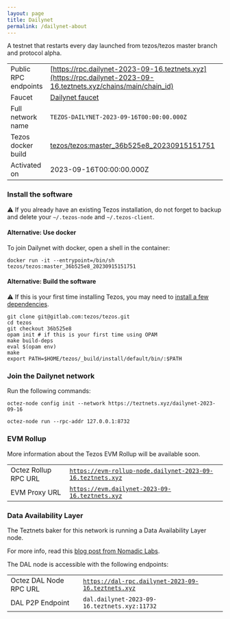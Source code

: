 ```yaml
---
layout: page
title: Dailynet
permalink: /dailynet-about
---
```


A testnet that restarts every day launched from tezos/tezos master branch and protocol alpha.

| | |
|-------|---------------------|
| Public RPC endpoints | [https://rpc.dailynet-2023-09-16.teztnets.xyz](https://rpc.dailynet-2023-09-16.teztnets.xyz/chains/main/chain_id)<br/> |
| Faucet | [Dailynet faucet](https://faucet.dailynet-2023-09-16.teztnets.xyz) |
| Full network name | `TEZOS-DAILYNET-2023-09-16T00:00:00.000Z` |
| Tezos docker build | [tezos/tezos:master_36b525e8_20230915151751](https://hub.docker.com/r/tezos/tezos/tags?page=1&ordering=last_updated&name=master_36b525e8_20230915151751) |
| Activated on | 2023-09-16T00:00:00.000Z |





### Install the software

⚠️  If you already have an existing Tezos installation, do not forget to backup and delete your `~/.tezos-node` and `~/.tezos-client`.



#### Alternative: Use docker

To join Dailynet with docker, open a shell in the container:

```
docker run -it --entrypoint=/bin/sh tezos/tezos:master_36b525e8_20230915151751
```

#### Alternative: Build the software

⚠️  If this is your first time installing Tezos, you may need to [install a few dependencies](https://tezos.gitlab.io/introduction/howtoget.html#setting-up-the-development-environment-from-scratch).

```
git clone git@gitlab.com:tezos/tezos.git
cd tezos
git checkout 36b525e8
opam init # if this is your first time using OPAM
make build-deps
eval $(opam env)
make
export PATH=$HOME/tezos/_build/install/default/bin/:$PATH
```

### Join the Dailynet network

Run the following commands:

```
octez-node config init --network https://teztnets.xyz/dailynet-2023-09-16

octez-node run --rpc-addr 127.0.0.1:8732
```


### EVM Rollup

More information about the Tezos EVM Rollup will be available soon.

| | |
|-------|---------------------|
| Octez Rollup RPC URL | [`https://evm-rollup-node.dailynet-2023-09-16.teztnets.xyz`](https://evm-rollup-node.dailynet-2023-09-16.teztnets.xyz/global/block/head) |
| EVM Proxy URL | [`https://evm.dailynet-2023-09-16.teztnets.xyz`](https://evm.dailynet-2023-09-16.teztnets.xyz) |




### Data Availability Layer

The Teztnets baker for this network is running a Data Availability Layer node.

For more info, read this [blog post from Nomadic Labs](https://research-development.nomadic-labs.com/data-availability-layer-tezos.html).

The DAL node is accessible with the following endpoints:

| | |
|-------|---------------------|
| Octez DAL Node RPC URL | [`https://dal-rpc.dailynet-2023-09-16.teztnets.xyz`](https://dal-rpc.dailynet-2023-09-16.teztnets.xyz) |
| DAL P2P Endpoint | `dal.dailynet-2023-09-16.teztnets.xyz:11732` |




